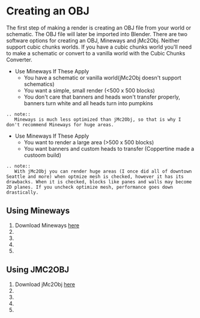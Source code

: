 <!---
title: Creating OBJ File
path: /buildtheearth/rendering/mineways
version: 1.0.0
authors:
    - @VapoR
--->

# Creating an OBJ

The first step of making a render is creating an OBJ file from your world or schematic. The OBJ file will later be imported into Blender. There are two software options for creating an OBJ, Mineways and jMc2Obj. Neither support cubic chunks worlds. If you have a cubic chunks world you'll need to make a schematic or convert to a vanilla world with the Cubic Chunks Converter.
- Use Mineways If These Apply
  * You have a schematic or vanilla world(jMc2Obj doesn't support schematics)
  * You want a simple, small render (<500 x 500 blocks)
  * You don't care that banners and heads won't transfer properly, banners turn white and all heads turn into pumpkins
```eval_rst
.. note::
   Mineways is much less optimized than jMc2Obj, so that is why I don't recommend Mineways for huge areas.
```
- Use Mineways If These Apply
  * You want to render a large area (>500 x 500 blocks)
  * You want banners and custom heads to transfer (Coppertine made a custoom build)
```eval_rst
.. note::
   With jMc2Obj you can render huge areas (I once did all of downtown Seattle and more) when optmize mesh is checked, however it has its drawbacks. When it is checked, blocks like panes and walls may become 2D planes. If you uncheck optimize mesh, performance goes down drastically.
```
## Using Mineways

1. Download Mineways [here](https://www.realtimerendering.com/erich/minecraft/public/mineways/)
2. 
3. 
4. 
5. 

## Using JMC2OBJ

1. Download jMc2Obj [here](<https://cdn.discordapp.com/attachments/793250835294584864/888249927229124678/jMC2Obj-bte.zip>)
2. 
3. 
4. 
5. 